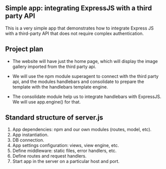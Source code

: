 ## Simple app: integrating ExpressJS with a third party API

This is a very simple app that demonstrates how to integrate Express JS with
a third-party API that does not require complex authentication.


## Project plan

* The website will have just the home page, which will display the image gallery
imported from the third party api.

* We will use the npm module superagent to connect with the third party api, and
the modules handlebars and consolidate to prepare the template with the handlebars
template engine.

* The consolidate module help us to integrate handlebars with ExpressJS. We will
use app.engine() for that.


## Standard structure of server.js

1. App dependencies: npm and our own modules (routes, model, etc).
2. App instantiation.
3. DB connection.
4. App settings configuration: views, view engine, etc.
5. Define middleware: static files, error handlers, etc.
6. Define routes and request handlers.
7. Start app in the server on a particular host and port.